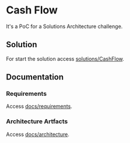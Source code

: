 # Cash Flow

It's a PoC for a Solutions Architecture challenge.

## Solution

For start the solution access [solutions/CashFlow](solutions/CashFlow).

## Documentation

### Requirements

Access [docs/requirements](docs/requirements).

### Architecture Artfacts

Access [docs/architecture](docs/architecture).
